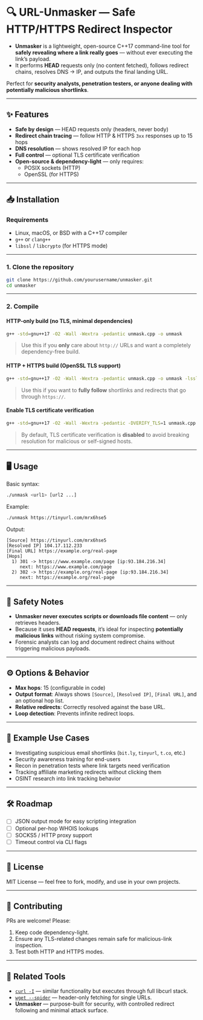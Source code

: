 # 🔍 URL-Unmasker — Safe HTTP/HTTPS Redirect Inspector

* **Unmasker** is a lightweight, open-source C++17 command-line tool for **safely revealing where a link really goes** — without ever executing the link’s payload.  
* It performs **HEAD** requests only (no content fetched), follows redirect chains, resolves DNS → IP, and outputs the final landing URL.

Perfect for **security analysts, penetration testers, or anyone dealing with potentially malicious shortlinks**.

---

## ✨ Features

- **Safe by design** — HEAD requests only (headers, never body)
- **Redirect chain tracing** — follow HTTP & HTTPS `3xx` responses up to 15 hops
- **DNS resolution** — shows resolved IP for each hop
- **Full control** — optional TLS certificate verification
- **Open-source & dependency-light** — only requires:
  - POSIX sockets (HTTP)
  - OpenSSL (for HTTPS)

---

## 📥 Installation

### Requirements
- Linux, macOS, or BSD with a C++17 compiler
- `g++` or `clang++`
- `libssl` / `libcrypto` (for HTTPS mode)

---

### 1. Clone the repository
```bash
git clone https://github.com/yourusername/unmasker.git
cd unmasker
```

---

### 2. Compile

#### HTTP-only build (no TLS, minimal dependencies)
```bash
g++ -std=gnu++17 -O2 -Wall -Wextra -pedantic unmask.cpp -o unmask
```

> Use this if you **only** care about `http://` URLs and want a completely dependency-free build.

#### HTTP + HTTPS build (OpenSSL TLS support)
```bash
g++ -std=gnu++17 -O2 -Wall -Wextra -pedantic unmask.cpp -o unmask -lssl -lcrypto
```

> Use this if you want to **fully follow** shortlinks and redirects that go through `https://`.

#### Enable TLS certificate verification
```bash
g++ -std=gnu++17 -O2 -Wall -Wextra -pedantic -DVERIFY_TLS=1 unmask.cpp -o unmask -lssl -lcrypto
```

> By default, TLS certificate verification is **disabled** to avoid breaking resolution for malicious or self-signed hosts.

---

## 🖥 Usage

Basic syntax:
```bash
./unmask <url1> [url2 ...]
```

Example:
```bash
./unmask https://tinyurl.com/mrx6hse5
```

Output:
```
[Source] https://tinyurl.com/mrx6hse5
[Resolved IP] 104.17.112.233
[Final URL] https://example.org/real-page
[Hops]
  1) 301 -> https://www.example.com/page [ip:93.184.216.34]
     next: https://www.example.com/page
  2) 302 -> https://example.org/real-page [ip:93.184.216.34]
     next: https://example.org/real-page
```

---

## 🔐 Safety Notes

- **Unmasker never executes scripts or downloads file content** — only retrieves headers.
- Because it uses **HEAD requests**, it’s ideal for inspecting **potentially malicious links** without risking system compromise.
- Forensic analysts can log and document redirect chains without triggering malicious payloads.

---

## ⚙ Options & Behavior

- **Max hops**: 15 (configurable in code)
- **Output format**: Always shows `[Source]`, `[Resolved IP]`, `[Final URL]`, and an optional hop list.
- **Relative redirects**: Correctly resolved against the base URL.
- **Loop detection**: Prevents infinite redirect loops.

---

## 📜 Example Use Cases

- Investigating suspicious email shortlinks (`bit.ly`, `tinyurl`, `t.co`, etc.)
- Security awareness training for end-users
- Recon in penetration tests where link targets need verification
- Tracking affiliate marketing redirects without clicking them
- OSINT research into link tracking behavior

---

## 🛠 Roadmap

- [ ] JSON output mode for easy scripting integration
- [ ] Optional per-hop WHOIS lookups
- [ ] SOCKS5 / HTTP proxy support
- [ ] Timeout control via CLI flags

---

## 📄 License

MIT License — feel free to fork, modify, and use in your own projects.

---

## 🙌 Contributing

PRs are welcome! Please:
1. Keep code dependency-light.
2. Ensure any TLS-related changes remain safe for malicious-link inspection.
3. Test both HTTP and HTTPS modes.

---

## 🔗 Related Tools

- [`curl -I`](https://curl.se/) — similar functionality but executes through full libcurl stack.
- [`wget --spider`](https://www.gnu.org/software/wget/) — header-only fetching for single URLs.
- **Unmasker** — purpose-built for security, with controlled redirect following and minimal attack surface.

